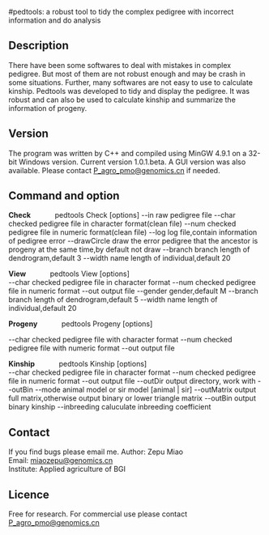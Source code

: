 
#pedtools: a robust tool to tidy the complex pedigree with incorrect information and do analysis

## Description

There have been some softwares to deal with mistakes in complex pedigree. But most of them are not robust enough and may be crash in some situations. Further, many softwares are not easy to use to calculate kinship. Pedtools was developed to tidy and display the pedigree. It was robust and can also be used to calculate kinship and summarize the information of progeny.  

## Version

The program was written by C++ and compiled using MinGW 4.9.1 on a 32-bit Windows version. Current version 1.0.1.beta. A GUI version was also available. Please contact P_agro_pmo@genomics.cn if needed.

## Command and option

**Check** &ensp; &ensp; &ensp; &ensp; pedtools Check [options]
--in           <FILE>    raw pedigree file
--char         <FILE>    checked pedigree file in character format(clean file)
--num          <FILE>    checked pedigree file in numeric format(clean file)
--log          <FILE>    log file,contain information of pedigree error
--drawCircle             draw the error pedigree that the ancestor is progeny at the same time,by default not draw
--branch       <INT>     branch length of dendrogram,default 3
--width        <INT>     name length of individual,default 20


**View** &ensp; &ensp; &ensp; &ensp; pedtools View [options]	
--char         <FILE>    checked pedigree file in character format
--num          <FILE>    checked pedigree file in numeric format
--out          <FILE>    output file
--gender       <CHAR>    gender,default M
--branch       <INT>     branch length of dendrogram,default 5
--width        <INT>     name length of individual,default 20


**Progeny** &ensp; &ensp; &ensp; &ensp; pedtools Progeny [options]
 
--char         <FILE>    checked pedigree file with character format
--num          <FILE>    checked pedigree file with numeric format
--out          <FILE>    output file

			
**Kinship** &ensp; &ensp; &ensp; &ensp; pedtools Kinship [options]		
--char         <FILE>    checked pedigree file in character format
--num          <FILE>    checked pedigree file in numeric format
--out          <FILE>    output file
--outDir       <FILE>    output directory, work with --outBin
--mode         <CHAR>    animal model or sir model [animal | sir]
--outMatrix              output full matrix,otherwise output binary or lower triangle matrix
--outBin                 output binary kinship
--inbreeding             caluculate inbreeding coefficient


## Contact

If you find bugs please email me.
Author: Zepu Miao  
Email:  miaozepu@genomics.cn  
Institute: Applied agriculture of BGI  


## Licence

Free for research. For commercial use please contact P_agro_pmo@genomics.cn
